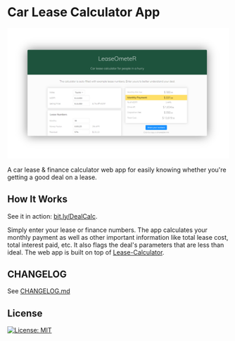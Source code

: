 # Car Lease Calculator App

[![Car Lease Calculator App](/demo-image.png)](https://bit.ly/DealCalc)

A car lease & finance calculator web app for easily knowing whether you're getting a good deal on a lease.

## How It Works

See it in action: [bit.ly/DealCalc](https://bit.ly/DealCalc).

Simply enter your lease or finance numbers. The app calculates your monthly payment as well as other important information like total lease cost, total interest paid, etc. It also flags the deal's parameters that are less than ideal. The web app is built on top of [Lease-Calculator](https://github.com/ErezNagar/lease-calculator).

## CHANGELOG

See [CHANGELOG.md](https://github.com/ErezNagar/lease-calculator-app/blob/master/CHANGELOG.md)

## License

[![License: MIT](https://img.shields.io/badge/License-MIT-blue.svg)](https://opensource.org/licenses/MIT)

